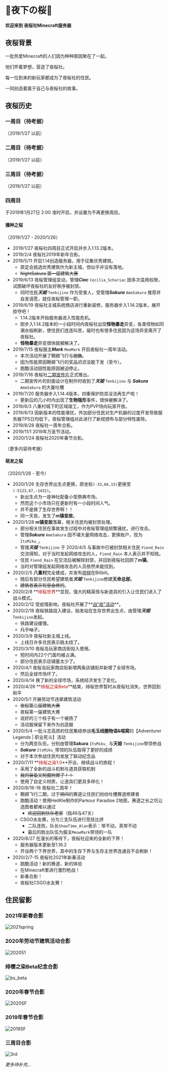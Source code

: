 # 🌸夜下の桜🌸

**欢迎来到 夜桜社Minecraft服务器**

## 夜桜背景

一批热爱Minecraft的人们因为种种原因聚在了一起。

他们怀着梦想，营造了夜桜社。

每一位到来的新玩家都成为了夜桜社的住民。

一同创造着属于自己与夜桜社的故事。

## 夜桜历史

### 一周目（待考据）

（2019/1/27 以前）

### 二周目（待考据）

（2019/1/27 以前）

### 三周目（待考据）

（2019/1/27 以前）

### 四周目

于2019年1月27日 2:00 准时开启，并设置为不再更换周目。

#### 播种之桜

（2019/1/27 - 2020/1/26）  

- 2019/1/27 夜桜社四周目正式开启并步入1.13.2版本。
- 2019/2/4 夜桜社2019年新年合影。
- 2019/5/11 开启1.14创造服务器，用于征集优秀建筑。
    - 原定会挑选优秀建筑作为新主城，但似乎并没有落地。
    - ~~NightSakura 第一届建筑大赛~~
- 2019/6/13 夜桜管理组变动，管理***Ciac*** `Cecilia_Schariac` 因多次滥用权限，试图破坏夜桜社的友好秩序被封禁。
    - 同时住民***天姫*** `Tenkijino` 作为受害人，受管理***Sakura*** `AmeSakura` 推荐并自发请愿，就任夜桜管理一职。
- 2019/6/19 夜桜社主城系统商店进行重新装修，服务器步入1.14.2版本，展开掠夺吧！
    - 1.14.2版本开始服务器进入性能危机。
    - 刚步入1.14.2版本的一小段时间内夜桜社出现**怪物暴走**异变，各类怪物如同潮水般刷新，使住民们连连叫苦，届时也有很多住民因为这场异变离开了夜桜社。
    - **怪物暴走**异变很快就被解决了。
- 2019/7/15 夜桜服主***Mark*** `MoeMark` 开启夜桜社一周年活动。
    - 本次活动开展了鞘翅飞行与~~跑酷~~。
    - 因为性能原因鞘翅飞行的奖品迟迟没能下发（至今）。
    - 跑酷活动因性能原因被迫停止。
- 2019/7/16 夜桜社[二期宣传片](https://www.bilibili.com/video/av59467430)正式推出。
    - 二期宣传片的封面设计在制作时收到了***天姫*** `Tenkijino` 与 ***Sakura*** `AmeSakura` 的大量吐槽
- 2019/7/20 服务器步入1.14.4版本，四重保护防具没法再生产啦！
    - 更新后的几小时内出现了**生物隐形**事件，很快被解决了。
- 2019/8/3 八重村城下町区域竣工，作为PVP场向玩家开放。
- 2019/8/13 因新版本的性能堪忧，外加部分住民对生产机器的过度开发导致服务器TPS日均低下，夜桜管理组对此进行了新规颁布与部分特性废除。
- 2019/8/28 夜桜社一周年合影。
- 2019/11/1 2019年万圣节活动。
- 2020/1/24 夜桜社2020年春节合影。

（更多内容待考据）

#### 萌发之桜

（2020/1/26 - 至今）

- 2020/1/26 生存世界出生点更换，原坐标`(-33,66,15)`更换至`(-5123,67,-1432)`。
    - 新出生点为一座神社配备小型祭典市场。
    - 然而这个小市场只在更新时有一小段时间人气。
    - 并不是换了生存世界啊！！
    - 同一天夜，发生了**m镇变故**。
- 2020/1/28 **m镇变故**落幕，相关住民均被封禁处理。
    - 部分相关住民在事故发生过程中对夜桜管理组频繁骚扰，进行攻击。
    - 管理***Sakura*** `AmeSakura` 因不堪大量网络攻击，更换账户，现为 `ItsMiku_`。
    - 管理***天姫*** `Tenkijino` 于 2020/4/5 与事故中已被封禁相关住民 `Fiend_Rain` 交流得知，对于当时发起网络攻击的人，`Fiend_Rain` 本人表示并不知晓。
    - 住民 `Fiend_Rain` 在交流后被解除封禁，并回到夜桜社回顾了**m镇**。
    - 当时对管理组发起网络攻击的人员依然未能找到。
- 2020/2/5 **八重村**完全建成，并发布[视频](https://www.bilibili.com/video/BV1d7411p7GB)在Bilibili。
    - 随后有部分住民希望建筑者***天姫*** `Tenkijino`修建**天命总部**。
    - ~~建筑者表示有空会修的~~。
- 2020/2/8 **<span style="color: #bc1212;">绯桜世界</span>**显现，强大的精英怪与新道具的引入让住民们进入了战斗模式。
- 2020/2/12 受疫情影响，夜桜社开展了**[战“疫”活动](https://www.9sakura.com/%e6%88%98%e7%96%ab%e6%b4%bb%e5%8a%a8.html)**。
- 2020/2/18 夜桜铁路投入建设，始发站在生存世界出生点，由管理***天姫*** `Tenkijino`发起。
    - 铁路建设缓慢。
    - ~~几乎咕了~~。
- 2020/3/9 夜桜社新主城上线。
    - 上线日许多住民表示路太绕了。
- 2020/3/10 夜桜岛玩家商店街投入使用。
    - 短时间内22个门面均被占满。
    - 部分住民表示店铺量太少了。
- 2020/4/1 夜桜岛玩家商店街新增两条店铺街并新增了全球市场。
    - 然后全球市场坏了。
- 2020/4/14 换了新的全球市场，系统经济发生了变化。
- 2020/4/26 **<span style="color: #bc1212;">绯桜之染Beta</span>**结束，绯桜世界暂时从夜桜社消失，世界回到和平
- 2020/5/1 开展劳动节违章建筑活动
    - ~~夜桜第二届建筑大赛~~
    - 夜桜第一届建筑大赛
    - 说好的三个柱子有一个被扬了
    - 活动服保留下来作为创造服
- 2020/5/4 一批斗志高昂的住民集结参战**毛玉线圈物语&喵窝**的【Adventurer Legends | 职业死斗】活动
    - 分为两支队伍，分别由管理**Sakura** `ItsMiku_` 与**天姫** `Tenkijino`带领参战
    - ***Sakura*** `ItsMiku_`带领的队伍取得了更好的成绩
    - 对于本次参战住民均发放了联动纪念品
- 2020/7/11 **<span style="color: #bc1212;">绯桜之染1.0</span>**开设，继续战斗的旅程！
    - 采用了全新的战斗机制与道具获取机制
    - ~~我的装备又附魔附爆了！！~~
    - 使用了自定义材质，让道具们更具多样化！
- 2020/8/16-18 夜桜社二周年！
    - 鞘翅飞行二期，过于~~阴间~~的赛道让住民们纷纷吐槽赛道修建者
    - 跑酷活动！使用HeilKle制作的Parkour Paradise 2地图，赛道之长之坑让选图者都难以通过
        - ~~欢迎回到快乐老家~~（指46与47关）
    - CSGO水友赛，分为三支队伍进行竞技比拼
        - 二队连败，队长`ShowT1me_Alan`表示：带不动，真带不动
        - 最后的胜出队伍为服主`MeowMark`带领的一队
- 2020/8/27 在漫长的等待下，夜桜社迎来的全新的下界！
    - 服务器版本更新至1.16.2
    - 开设两个下界世界，其中的生存下界与生存主世界连通且不会刷新！
- 2020/2/7-15 夜桜社2021年新春活动
    - 跑酷活动！新的赛道，新的体验
    - 在Minecraft里进行激烈枪战！
    - 新春合影！
    - 夜桜社CSGO水友赛！

## 住民留影

### 2021年新春合影

![2021spring](https://9sakura.com/2021%E5%90%88%E5%BD%B1.jpg)

### 2020年劳动节建筑活动合影

![202051](../../_image/player/202051.png)

### 绯樱之染Beta纪念合影

![bs_beta](../../_image/player/bs_beta.png)

### 2020年春节合影

![2020SF](../../_image/player/2020SF.png)

### 2019年春节合影

![2019SF](../../_image/player/2019SF.png)

### 三周目合影

![3rd](../../_image/player/3rd.png)

*更多待补充...*
